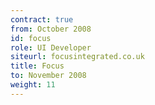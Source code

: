 ```yaml
---
contract: true
from: October 2008
id: focus
role: UI Developer
siteurl: focusintegrated.co.uk
title: Focus
to: November 2008
weight: 11
---
```

